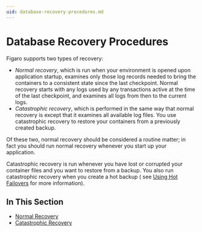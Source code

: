 ```yaml
---
uid: database-recovery-procedures.md
---
```


# Database Recovery Procedures

Figaro supports two types of recovery:

* _Normal recovery_, which is run when your environment is opened upon application startup, examines only those log records needed to bring the containers to a consistent state since the last checkpoint. Normal recovery starts with any logs used by any transactions active at the time of the last checkpoint, and examines all logs from then to the current logs.
* _Catastrophic recovery_, which is performed in the same way that normal recovery is except that it examines all available log files. You use catastrophic recovery to restore your containers from a previously created backup.

Of these two, normal recovery should be considered a routine matter; in fact you should run normal recovery whenever you start up your application.


Catastrophic recovery is run whenever you have lost or corrupted your container files and you want to restore from a backup. You also run catastrophic recovery when you create a hot backup ( see [Using Hot Failovers](xref:using-hot-failovers.md) for more information).



## In This Section
* [Normal Recovery](xref:normal-recovery.md)
* [Catastrophic Recovery](xref:catastrophic-recovery.md)
